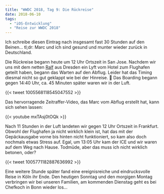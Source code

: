```yaml
---
title: "WWDC 2018, Tag 9: Die Rückreise"
date: 2018-06-10
tags:
  - "iOS-Entwicklung"
  - "Reise zur WWDC 2018"
---
```


Ich schreibe diesen Eintrag nach insgesamt fast 30 Stunden auf den Beinen… tl;dr: Marc und ich sind gesund und munter wieder zurück in Deutschland.

Die Rückreise begann heute um 12 Uhr Ortszeit in San Jose. Nachdem wir uns mit dem netten [Ralf](https://www.ralfebert.de) aus Dresden ein Lyft vom Hotel zum Flughafen geteilt haben, begann das Warten auf den Abflug. Leider hat das Timing diesmal nicht so gut geklappt wie bei der Hinreise. 😬 Das Boarding begann gegen 14:40 Uhr, ca. 45 Minuten später waren wir in der Luft.

{{< tweet 1005568118545047552 >}}

Das hervorragende Zeitraffer-Video, das Marc vom Abflug erstellt hat, kann sich sehen lassen:

{{< youtube mxTAsj0tOQk >}}

Nach 11 Stunden in der Luft landeten wir gegen 12 Uhr Ortszeit in Frankfurt. Obwohl der Flughafen ja nicht wirklich klein ist, hat das mit der Gepäckausgabe vorne bis hinten nicht funktioniert, so kam also doch nochmals etwas Stress auf. Egal, um 13:05 Uhr kam der ICE und wir waren auf dem Weg nach Hause. Todmüde, aber das muss ich nicht wirklich betonen, oder?

{{< tweet 1005771182887636992 >}}

Eine weitere Stunde später fand eine ereignisreiche und eindrucksvolle Reise in Köln ihr Ende. Den heutigen Sonntag und den morgigen Montag verbringen wir bei unseren Familien, am kommenden Dienstag geht es bei Chefkoch in Bonn wieder los…
